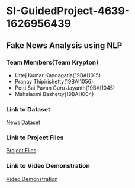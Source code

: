 # SI-GuidedProject-4639-1626956439

## Fake News Analysis using NLP

### Team Members(Team Krypton)

- Uttej Kumar Kandagatla(19BAI1015)
- Pranay Thipirishetty(19BAI1056)
- Potti Sai Pavan Guru Jayanth(19BAI1045)
- Mahalaxmi Bashetty(19BAI1004)

### Link to Dataset
[News Dataset](https://drive.google.com/file/d/1mqEpnZho-oUhSsgBnE0fwPsaogkNzKqd/view?usp=sharing)

### Link to Project Files
[Project Files](https://drive.google.com/drive/folders/1Yua4Z0VK3XAGV1hLt-iUR1B26FFuwn8a?usp=sharing)

### Link to Video Demonstration
[Video Demonstration](https://drive.google.com/file/d/15DJ2-z4iV9kD1CAWScqFFdn3UvY8vw2i/view?usp=sharing)


